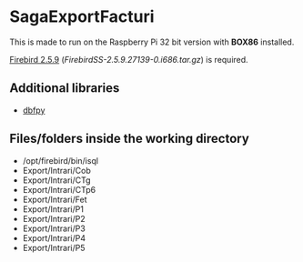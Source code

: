 # SagaExportFacturi
This is made to run on the Raspberry Pi 32 bit version with **BOX86** installed.

[Firebird 2.5.9](https://github.com/FirebirdSQL/firebird/releases/tag/R2_5_9) (*FirebirdSS-2.5.9.27139-0.i686.tar.gz*) is required.

## Additional libraries
- [dbfpy](https://pypi.org/project/dbfpy/)

## Files/folders inside the working directory

- /opt/firebird/bin/isql
- Export/Intrari/Cob
- Export/Intrari/CTg
- Export/Intrari/CTp6
- Export/Intrari/Fet
- Export/Intrari/P1
- Export/Intrari/P2
- Export/Intrari/P3
- Export/Intrari/P4
- Export/Intrari/P5
